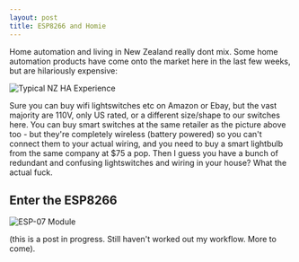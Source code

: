 ```yaml
---
layout: post
title: ESP8266 and Homie
---
```


Home automation and living in New Zealand really dont mix. Some home automation products have come onto the market here in the last few weeks, but are hilariously expensive:

![Typical NZ HA Experience](https://puu.sh/u05VT/6402625088.png)

Sure you can buy wifi lightswitches etc on Amazon or Ebay, but the vast majority are 110V, only US rated, or a different size/shape to our switches here. You can buy smart switches at the same retailer as the picture above too - but they're completely wireless (battery powered) so you can't connect them to your actual wiring, and you need to buy a smart lightbulb from the same company at $75 a pop. Then I guess you have a bunch of redundant and confusing lightswitches and wiring in your house? What the actual fuck.


## Enter the ESP8266

![ESP-07 Module](https://puu.sh/u0746/02f4df3d22.png)


(this is a post in progress. Still haven't worked out my workflow. More to come).
